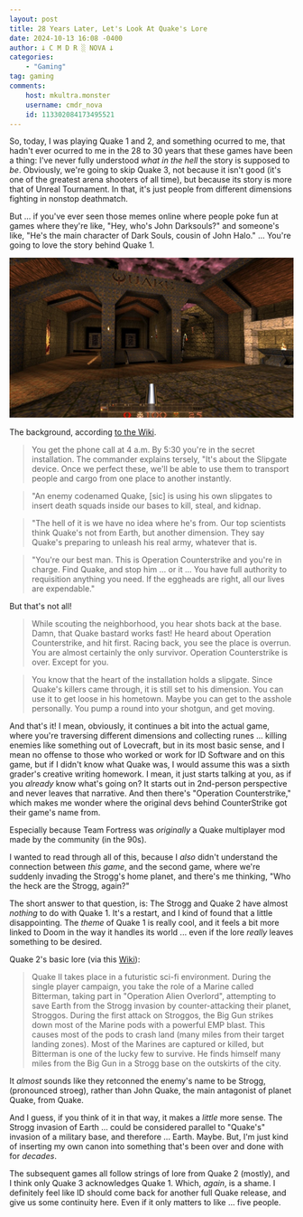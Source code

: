 ```yaml
---
layout: post
title: 28 Years Later, Let's Look At Quake's Lore
date: 2024-10-13 16:08 -0400
author: 𐕣 C M D R ░ NOVA 𐕣
categories:
    - "Gaming"
tag: gaming
comments:
    host: mkultra.monster
    username: cmdr_nova
    id: 113302084173495521
---
```

So, today, I was playing Quake 1 and 2, and something ocurred to me, that hadn't ever ocurred to me in the 28 to 30 years that these games have been a thing: I've never fully understood *what in the hell* the story is supposed to *be*. Obviously, we're going to skip Quake 3, not because it isn't good (it's one of the greatest arena shooters of all time), but because its story is more that of Unreal Tournament. In that, it's just people from different dimensions fighting in nonstop deathmatch. 

But ... if you've ever seen those memes online where people poke fun at games where they're like, "Hey, who's John Darksouls?" and someone's like, "He's the main character of Dark Souls, cousin of John Halo." ... You're going to love the story behind Quake 1.

<img class="img-wrap" src="/img/posts/quake/quake.png">

The background, according <a href="https://quake.fandom.com/wiki/Quake_Story#The_Story" target="_blank">to the Wiki</a>.

>You get the phone call at 4 a.m. By 5:30 you're in the secret installation. The commander explains tersely, "It's about the Slipgate device. Once we perfect these, we'll be able to use them to transport people and cargo from one place to another instantly.

>"An enemy codenamed Quake, [sic] is using his own slipgates to insert death squads inside our bases to kill, steal, and kidnap.

>"The hell of it is we have no idea where he's from. Our top scientists think Quake's not from Earth, but another dimension. They say Quake's preparing to unleash his real army, whatever that is.

>"You're our best man. This is Operation Counterstrike and you're in charge. Find Quake, and stop him ... or it ... You have full authority to requisition anything you need. If the eggheads are right, all our lives are expendable."

But that's not all!

>While scouting the neighborhood, you hear shots back at the base. Damn, that Quake bastard works fast! He heard about Operation Counterstrike, and hit first. Racing back, you see the place is overrun. You are almost certainly the only survivor. Operation Counterstrike is over. Except for you.

>You know that the heart of the installation holds a slipgate. Since Quake's killers came through, it is still set to his dimension. You can use it to get loose in his hometown. Maybe you can get to the asshole personally. You pump a round into your shotgun, and get moving.

And that's it! I mean, obviously, it continues a bit into the actual game, where you're traversing different dimensions and collecting runes ... killing enemies like something out of Lovecraft, but in its most basic sense, and I mean no offense to those who worked or work for ID Software and on this game, but if I didn't know what Quake was, I would assume this was a sixth grader's creative writing homework. I mean, it just starts talking at you, as if you *already* know what's going on? It starts out in 2nd-person perspective and never leaves that narrative. And then there's "Operation Counterstrike," which makes me wonder where the original devs behind CounterStrike got their game's name from.

Especially because Team Fortress was *originally* a Quake multiplayer mod made by the community (in the 90s).

I wanted to read through all of this, because I *also* didn't understand the connection between *this game*, and the second game, where we're suddenly invading the Strogg's home planet, and there's me thinking, "Who the heck are the Strogg, again?"

The short answer to that question, is: The Strogg and Quake 2 have almost *nothing* to do with Quake 1. It's a restart, and I kind of found that a little disappointing. The *theme* of Quake 1 is really cool, and it feels a bit more linked to Doom in the way it handles its world ... even if the lore *really* leaves something to be desired.

Quake 2's basic lore (via this <a href="https://quake.fandom.com/wiki/Quake_II#The_Story" target="_blank">Wiki</a>):

>Quake II takes place in a futuristic sci-fi environment. During the single player campaign, you take the role of a Marine called Bitterman, taking part in "Operation Alien Overlord", attempting to save Earth from the Strogg invasion by counter-attacking their planet, Stroggos. During the first attack on Stroggos, the Big Gun strikes down most of the Marine pods with a powerful EMP blast. This causes most of the pods to crash land (many miles from their target landing zones). Most of the Marines are captured or killed, but Bitterman is one of the lucky few to survive. He finds himself many miles from the Big Gun in a Strogg base on the outskirts of the city.

It *almost* sounds like they retconned the enemy's name to be Strogg, (pronounced stroeg), rather than John Quake, the main antagonist of planet Quake, from Quake.

And I guess, if you think of it in that way, it makes a *little* more sense. The Strogg invasion of Earth ... could be considered parallel to "Quake's" invasion of a military base, and therefore ... Earth. Maybe. But, I'm just kind of inserting my own canon into something that's been over and done with for *decades*.

The subsequent games all follow strings of lore from Quake 2 (mostly), and I think only Quake 3 acknowledges Quake 1. Which, *again*, is a shame. I definitely feel like ID should come back for another full Quake release, and give us some continuity here. Even if it only matters to like ... five people.
